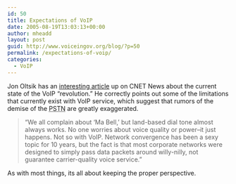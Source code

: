 ```yaml
---
id: 50
title: Expectations of VoIP
date: 2005-08-19T13:03:13+00:00
author: mheadd
layout: post
guid: http://www.voiceingov.org/blog/?p=50
permalink: /expectations-of-voip/
categories:
  - VoIP
---
```

Jon Oltsik has an [interesting article](http://news.com.com/Expect+a+Net+phone+evolution%2C+not+revolution/2010-1071_3-5837269.html?part=rss&tag=5837269&subj=news) up on CNET News about the current state of the VoIP &#8220;revolution.&#8221; He correctly points out some of the limitations that currently exist with VoIP service, which suggest that rumors of the demise of the <acronym title="Publicly Switched Telephone Network">PSTN</acronym> are greatly exaggerated.

> &#8220;We all complain about &#8216;Ma Bell,&#8217; but land-based dial tone almost always works. No one worries about voice quality or power&#8211;it just happens. Not so with VoIP. Network convergence has been a sexy topic for 10 years, but the fact is that most corporate networks were designed to simply pass data packets around willy-nilly, not guarantee carrier-quality voice service.&#8221;

As with most things, its all about keeping the proper perspective.
